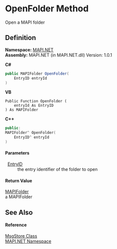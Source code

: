 # OpenFolder Method


Open a MAPI folder



## Definition
**Namespace:** <a href="N_MAPI_NET.md">MAPI.NET</a>  
**Assembly:** MAPI.NET (in MAPI.NET.dll) Version: 1.0.1

**C#**
``` C#
public MAPIFolder OpenFolder(
	EntryID entryId
)
```
**VB**
``` VB
Public Function OpenFolder ( 
	entryId As EntryID
) As MAPIFolder
```
**C++**
``` C++
public:
MAPIFolder^ OpenFolder(
	EntryID^ entryId
)
```



#### Parameters
<dl><dt>  <a href="T_MAPI_NET_EntryID.md">EntryID</a></dt><dd>the entry identifier of the folder to open</dd></dl>

#### Return Value
<a href="T_MAPI_NET_MAPIFolder.md">MAPIFolder</a>  
a MAPIFolder

## See Also


#### Reference
<a href="T_MAPI_NET_MsgStore.md">MsgStore Class</a>  
<a href="N_MAPI_NET.md">MAPI.NET Namespace</a>  
